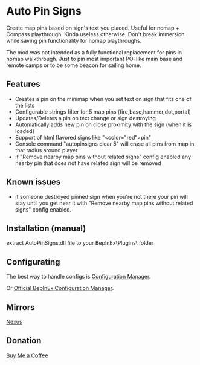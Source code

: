 # Auto Pin Signs
Create map pins based on sign's text you placed. Useful for nomap + Compass playthrough. Kinda useless otherwise. Don't break immersion while saving pin functionality for nomap playthroughs.

The mod was not intended as a fully functional replacement for pins in nomap walkthrough. Just to pin most important POI like main base and remote camps or to be some beacon for sailing home.

## Features
* Creates a pin on the minimap when you set text on sign that fits one of the lists
* Configurable strings filter for 5 map pins (fire,base,hammer,dot,portal)
* Updates/Deletes a pin on text change or sign destroying
* Automatically adds new pin on close proximity with the sign (when it is loaded)
* Support of html flavored signs like "<color="red">pin"
* Console command "autopinsigns clear 5" will erase all pins from map in that radius around player
* if "Remove nearby map pins without related signs" config enabled any nearby pin that does not have related sign will be removed

## Known issues
* if someone destroyed pinned sign when you're not there your pin will stay until you get near it with "Remove nearby map pins without related signs" config enabled.

## Installation (manual)
extract AutoPinSigns.dll file to your BepInEx\Plugins\ folder

## Configurating
The best way to handle configs is [Configuration Manager](https://thunderstore.io/c/valheim/p/shudnal/ConfigurationManager/).

Or [Official BepInEx Configuration Manager](https://valheim.thunderstore.io/package/Azumatt/Official_BepInEx_ConfigurationManager/).

## Mirrors
[Nexus](https://www.nexusmods.com/valheim/mods/2433)

## Donation
[Buy Me a Coffee](https://buymeacoffee.com/shudnal)